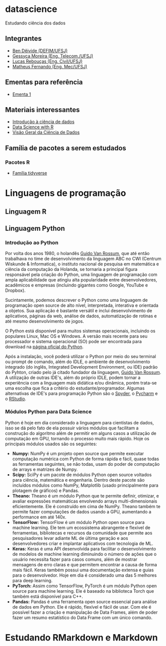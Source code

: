 # datascience
Estudando ciência dos dados

## Integrantes

- [Ben Dêivide (DEFIM/UFSJ)](http://bendeivide.github.io)
- [Gessyca Moreira (Eng. Telecom./UFSJ)](https://www.linkedin.com/in/gessyca-moreira-907041209/)
- [Lucas Rebouças (Eng. Civil/UFSJ)](https://www.linkedin.com/in/lucasreboucas)
- [Matheus Fernando (Eng. Mec/UFSJ)](https://www.linkedin.com/in/matheus-fernando-santos-219555b0)

## Ementas para referência

- [Ementa 1](https://www.google.com/url?sa=t&rct=j&q=&esrc=s&source=web&cd=&cad=rja&uact=8&ved=2ahUKEwiDy5HUksfvAhWRHrkGHRThDjEQFjADegQIFBAD&url=https%3A%2F%2Fwww.ime.usp.br%2F~pam%2Fprog_5905.pdf&usg=AOvVaw3Ov8IOktdwSRpN07uJInvK)

## Materiais interessantes
- [Introdução à ciência de dados](http://www.ime.usp.br/~jmsinger/MAE5755/cdados2020set30.pdf)
- [Data Science with R](https://r4ds.had.co.nz/)
- [Visão Geral da Ciência de Dados](https://geessyca.github.io/-studyfiles/)

## Família de pacotes a serem estudados

### Pacotes R

- [Família tidyverse](https://www.tidyverse.org/)

# Linguagens de programação

## Linguagem R

## Linguagem Python

### Introdução ao Python
Por volta dos anos 1980, o holandês [Guido Van Rossum](https://gvanrossum.github.io/), que até então trabalhava no time de desenvolvimento da linguagem ABC no CWI (Centrum Wiskunde & Informatica), o instituto nacional de pesquisa em matemática e ciência da computação da Holanda, se tornaria a principal figura responsável pela criação do Python, uma linguagem de programação com ampla aplicabilidade que atingiu alta popularidade entre desenvolvedores, acadêmicos e empresas (incluindo gigantes como Google, YouTube e Dropbox).

Sucintamente, podemos descrever o Python como uma linguagem de programação open source de alto nível, interpretada, interativa e orientada a objetos. Sua aplicação é bastante versátil e inclui desenvolvimento de aplicativos, páginas da web, análise de dados, automatização de rotinas e até mesmo desenvolvimento de jogos. 

O Python está disponível para muitos sistemas operacionais, incluindo os populares Linux, Mac OS e Windows. A versão mais recente para seu processador e sistema operacional (SO) pode ser encontrada para download na [página oficial do Python](https://www.python.org/).

Após a instalação, você poderá utilizar o Python por meio do seu terminal ou prompt de comando, além do IDLE, o ambiente de desenvolvimento integrado (do inglês, Integrated Development Environment, ou IDE) padrão do Pyhton, criado pelo já citado fundador da linguagem, [Guido Van Rossum](https://gvanrossum.github.io/). A utilização de outras IDE's, além do próprio IDLE, podem tornar a experiência com a linguagem mais didática e/ou dinâmica, porém trata-se uma escolha que fica a critério do estudante/programador. Algumas alternativas de IDE's para programação Python são o [Spyder](https://www.spyder-ide.org/), o [Pycharm](https://www.jetbrains.com/pycharm/download/) e o [RStudio](https://www.rstudio.com/products/rstudio/download/).  

### Módulos Python para Data Science
Python é hoje em dia considerado a linguagem para cientistas de dados, isso se dá pelo fato de ela possuir vários módulos que facilitam a construção do algoritmo além de permitir em alguns casos a utilização de computação em GPU, tornando o processo muito mais rápido. Hoje os principais módulos usados são os seguintes:
* **Numpy:** NumPy é um projeto open source que permite executar computação numérica com Python de forma rápida e fácil, quase todas as ferramentas seguintes, se não todas, usam do poder de computação de arrays e matrizes de Numpy.
* **Scipy:** SciPy é um pacote de módulos Python open source voltados para ciência, matemática e engenharia. Dentro deste pacote são incluídos módulos como NumPy, Matplotlib (usado principalmente para plotagem de gráficos) e Pandas.
* **Theano:** Theano é um módulo Python que te permite definir, otimizar, e avaliar expressões matemáticas envolvendo arrays multi-dimensionais eficientemente. Ele é construído em cima de NumPy. Theano também te permite fazer computações de dados usando a GPU, aumentando a performance em até 140x.
* **TensorFlow:** TensorFlow é um módulo Python open source para machine learning. Ele tem um ecossistema abrangente e flexível de ferramentas, bibliotecas e recursos da comunidade que permite aos pesquisadores levar adiante ML de última geração e aos desenvolvedores criar e implantar aplicativos com tecnologia de ML.
* **Keras:** Keras é uma API desenvolvida para facilitar o desenvolvimento de modelos de machine learning diminuindo o número de ações que o usuário necessita fazer para casos comuns, além de mostrar mensagens de erro claras e que permitem encontrar a causa de forma mais fácil. Keras também possui uma documentação extensa e guias para o desenvolvedor. Hoje em dia é considerado uma das 5 melhores para deep learning.
* **PyTorch:** Assim como TensorFlow, PyTorch é um módulo Python open source para machine learning. Ele é baseado na biblioteca Torch que também está disponível para C++.
* **Pandas:** Pandas é uma ferramenta open source essencial para análise de dados em Python. Ele é rápido, flexível e fácil de usar. Com ele é possível fazer a criação e manipulação de Data Frames, além de poder fazer um resumo estatístico do Data Frame com um único comando. 

# Estudando RMarkdown e Markdown




